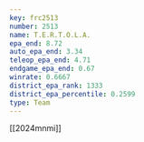 ```yaml
---
key: frc2513
number: 2513
name: T.E.R.T.O.L.A.
epa_end: 8.72
auto_epa_end: 3.34
teleop_epa_end: 4.71
endgame_epa_end: 0.67
winrate: 0.6667
district_epa_rank: 1333
district_epa_percentile: 0.2599
type: Team
---
```

[[2024mnmi]]
